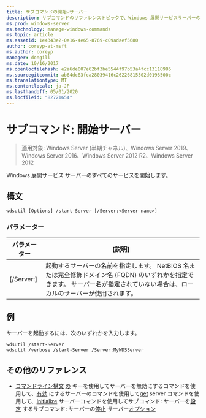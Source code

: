 ```yaml
---
title: サブコマンドの開始-サーバー
description: サブコマンドのリファレンストピックで、Windows 展開サービスサーバーのすべてのサービスを開始します。
ms.prod: windows-server
ms.technology: manage-windows-commands
ms.topic: article
ms.assetid: 1e4343e2-0a16-4e65-8769-c09adaef5680
author: coreyp-at-msft
ms.author: coreyp
manager: dongill
ms.date: 10/16/2017
ms.openlocfilehash: e2a6de007e62bf3be5544f97b53a4fcc13118985
ms.sourcegitcommit: ab64dc83fca28039416c26226815502d0193500c
ms.translationtype: MT
ms.contentlocale: ja-JP
ms.lasthandoff: 05/01/2020
ms.locfileid: "82721654"
---
```

# <a name="subcommand-start-server"></a>サブコマンド: 開始サーバー

> 適用対象: Windows Server (半期チャネル)、Windows Server 2019、Windows Server 2016、Windows Server 2012 R2、Windows Server 2012

Windows 展開サービス サーバーのすべてのサービスを開始します。

## <a name="syntax"></a>構文
```
wdsutil [Options] /start-Server [/Server:<Server name>]
```
### <a name="parameters"></a>パラメーター
|パラメーター|[説明]|
|-------|--------|
|[/Server:<Server name>]|起動するサーバーの名前を指定します。 NetBIOS 名または完全修飾ドメイン名 (FQDN) のいずれかを指定できます。 サーバー名が指定されていない場合は、ローカルのサーバーが使用されます。|
## <a name="examples"></a>例
サーバーを起動するには、次のいずれかを入力します。
```
wdsutil /start-Server
wdsutil /verbose /start-Server /Server:MyWDSServer
```
## <a name="additional-references"></a>その他のリファレンス
- [コマンドライン構文](command-line-syntax-key.md)
[の](using-the-disable-server-command.md)
キーを使用してサーバーを無効にするコマンドを使用して、[有効](using-the-enable-server-command.md)
にするサーバーのコマンドを使用して[get](using-the-get-server-command.md)
server コマンドを使用して、[Initialize](using-the-initialize-server-command.md)
サーバーコマンドを使用してサブコマンド: サーバーを[設定](subcommand-set-server.md)
するサブコマンド: サーバーの[停止](subcommand-stop-server.md)
サーバー[オプション](the-uninitialize-server-option.md)
